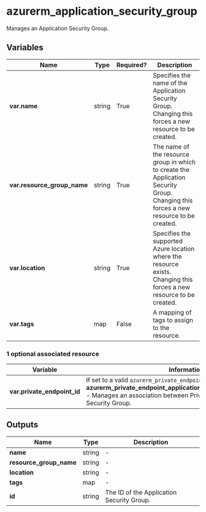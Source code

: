 # azurerm_application_security_group

Manages an Application Security Group.

## Variables

| Name | Type | Required? |  Description |
| ---- | ---- | --------- |  ----------- |
| **var.name** | string | True | Specifies the name of the Application Security Group. Changing this forces a new resource to be created. | 
| **var.resource_group_name** | string | True | The name of the resource group in which to create the Application Security Group. Changing this forces a new resource to be created. | 
| **var.location** | string | True | Specifies the supported Azure location where the resource exists. Changing this forces a new resource to be created. | 
| **var.tags** | map | False | A mapping of tags to assign to the resource. | 


### 1 optional associated resource

| Variable | Information |
| -------- | ----------- |
| **var.private_endpoint_id** | If set to a valid `azurerm_private_endpoint` `id`, makes a **azurerm_private_endpoint_application_security_group_association** - Manages an association between Private Endpoint and Application Security Group. | 

## Outputs

| Name | Type | Description |
| ---- | ---- | --------- | 
| **name** | string  | - | 
| **resource_group_name** | string  | - | 
| **location** | string  | - | 
| **tags** | map  | - | 
| **id** | string  | The ID of the Application Security Group. | 